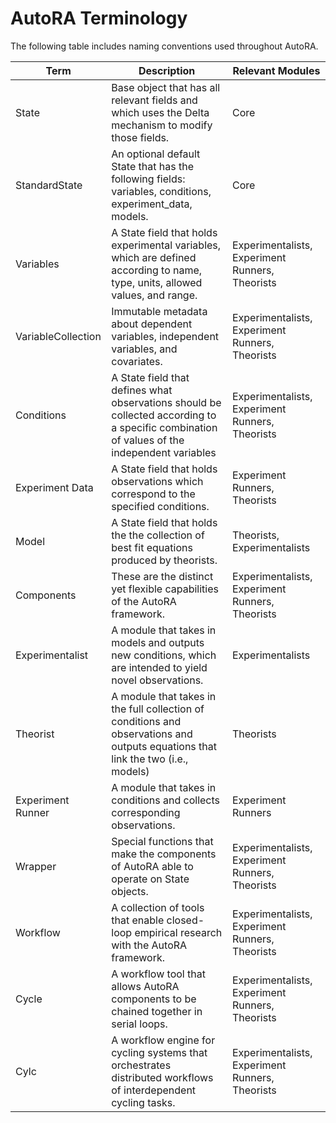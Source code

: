 # AutoRA Terminology

The following table includes naming conventions used throughout AutoRA.

| Term               | Description                                                                                                                                 | Relevant Modules                                |
|--------------------|---------------------------------------------------------------------------------------------------------------------------------------------|-------------------------------------------------|
| State              | Base object that has all relevant fields and which uses the Delta mechanism to modify those fields.                                         | Core                                            |
| StandardState      | An optional default State that has the following fields: variables, conditions, experiment_data, models.                                    | Core                                            |
| Variables          | A State field that holds experimental variables, which are defined according to name, type, units, allowed values, and range.               | Experimentalists, Experiment Runners, Theorists |
| VariableCollection | Immutable metadata about dependent variables, independent variables, and covariates.                                                        | Experimentalists, Experiment Runners, Theorists |
| Conditions         | A State field that defines what observations should be collected according to a specific combination of values of the independent variables | Experimentalists, Experiment Runners, Theorists |
| Experiment Data    | A State field that holds observations which correspond to the specified conditions.                                                         | Experiment Runners, Theorists                   |
| Model              | A State field that holds the the collection of best fit equations produced by theorists.                                                    | Theorists, Experimentalists                     |
| Components         | These are the distinct yet flexible capabilities of the AutoRA framework.                                                                   | Experimentalists, Experiment Runners, Theorists |
| Experimentalist    | A module that takes in models and outputs new conditions, which are intended to yield novel observations.                                   | Experimentalists                                |
| Theorist           | A module that takes in the full collection of conditions and observations and outputs equations that link the two (i.e., models)            | Theorists                                       |
| Experiment Runner  | A module that takes in conditions and collects corresponding observations.                                                                  | Experiment Runners                              |
| Wrapper            | Special functions that make the components of AutoRA able to operate on State objects.                                                      | Experimentalists, Experiment Runners, Theorists |
| Workflow           | A collection of tools that enable closed-loop empirical research with the AutoRA framework.                                                 | Experimentalists, Experiment Runners, Theorists |
| Cycle              | A workflow tool that allows AutoRA components to be chained together in serial loops.                                                       | Experimentalists, Experiment Runners, Theorists |
| Cylc               | A workflow engine for cycling systems that orchestrates distributed workflows of interdependent cycling tasks.                              | Experimentalists, Experiment Runners, Theorists |
